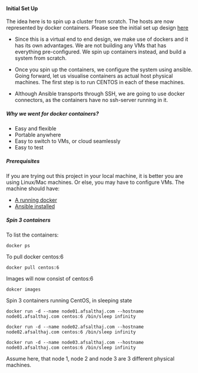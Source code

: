 #### Initial Set Up
The idea here is to spin up a cluster from scratch. The hosts are now represented by docker containers.
Please see the initial set up design [here](images/Initial_Setup_Docker_CentOS.png)

* Since this is a virtual end to end design, we make use of dockers and it has its own advantages. We are not building any VMs that has everything pre-configured. We spin up containers instead, and build a system from scratch.

* Once you spin up the containers, we configure the system using ansible. Going forward, let us visualise containers as actual host physical machines. The first step is to run CENTOS in each of these machines.

* Although Ansible transports through SSH, we are going to use docker connectors, as the containers have no ssh-server running in it.


##### Why we went for docker containers?
* Easy and flexible
* Portable anywhere
* Easy to switch to VMs, or cloud seamlessly
* Easy to test

##### Prerequisites
If you are trying out this project in your local machine, it is better you are using Linux/Mac machines. Or else, you may have to configure VMs. The machine should have:

* [A running docker](https://docs.docker.com/engine/installation/)
* [Ansible installed](AnsibleInstallation.md)


##### Spin 3 containers

To list the containers:

```
docker ps
```

To pull docker centos:6

```
docker pull centos:6
```

Images will now consist of centos:6

```
dokcer images
```

Spin 3 containers running CentOS, in sleeping state

```
docker run -d --name node01.afsalthaj.com --hostname node01.afsalthaj.com centos:6 /bin/sleep infinity

docker run -d --name node02.afsalthaj.com --hostname node02.afsalthaj.com centos:6 /bin/sleep infinity

docker run -d --name node03.afsalthaj.com --hostname node03.afsalthaj.com centos:6 /bin/sleep infinity
```

Assume here, that node 1, node 2 and node 3 are 3 different physical machines.
